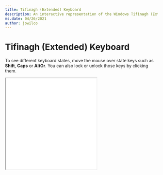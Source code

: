 ```yaml
---
title: Tifinagh (Extended) Keyboard
description: An interactive representation of the Windows Tifinagh (Extended)Keyboard. To see different keyboard states, click or move the mouse over the state keys.
ms.date: 04/26/2021
author: jowilco
---
```


# Tifinagh (Extended) Keyboard

To see different keyboard states, move the mouse over state keys such as **Shift**, **Caps** or **AltGr**. You can also lock or unlock those keys by clicking them.

<iframe src="kbdtifi2.html" height="300"></iframe>

